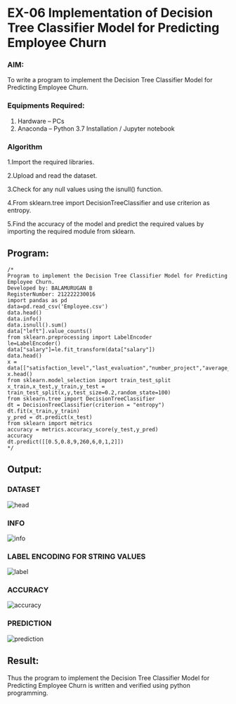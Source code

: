 # EX-06 Implementation of Decision Tree Classifier Model for Predicting Employee Churn
### AIM:
To write a program to implement the Decision Tree Classifier 
Model for Predicting Employee Churn.
### Equipments Required:
1. Hardware – PCs
2. Anaconda – Python 3.7 Installation / Jupyter notebook
### Algorithm
1.Import the required libraries.

2.Upload and read the dataset.

3.Check for any null values using the isnull() function.

4.From sklearn.tree import DecisionTreeClassifier and use criterion as entropy.

5.Find the accuracy of the model and predict the required values by importing the required module from sklearn. 
## Program:
```
/*
Program to implement the Decision Tree Classifier Model for Predicting Employee Churn.
Developed by: BALAMURUGAN B
RegisterNumber: 212222230016
import pandas as pd
data=pd.read_csv('Employee.csv')
data.head()
data.info()
data.isnull().sum()
data["left"].value_counts()
from sklearn.preprocessing import LabelEncoder
le=LabelEncoder()
data["salary"]=le.fit_transform(data["salary"])
data.head()
x = data[["satisfaction_level","last_evaluation","number_project","average_montly_hours","time_spend_company","Work_accident","promotion_last_5years","salary"]]
x.head()
from sklearn.model_selection import train_test_split
x_train,x_test,y_train,y_test = train_test_split(x,y,test_size=0.2,random_state=100)
from sklearn.tree import DecisionTreeClassifier
dt = DecisionTreeClassifier(criterion = "entropy")
dt.fit(x_train,y_train)
y_pred = dt.predict(x_test)
from sklearn import metrics
accuracy = metrics.accuracy_score(y_test,y_pred)
accuracy
dt.predict([[0.5,0.8,9,260,6,0,1,2]])
*/
```

## Output:
 ### DATASET
![head](https://github.com/BALA291/Implementation-of-Decision-Tree-Classifier-Model-for-Predicting-Employee-Churn/assets/120717501/7cfb5638-2b89-4f54-b6a0-caf463f8e134)

### INFO
![info](https://github.com/BALA291/Implementation-of-Decision-Tree-Classifier-Model-for-Predicting-Employee-Churn/assets/120717501/9188ec73-9085-4597-a24a-d4776efeb09d)

### LABEL ENCODING FOR STRING VALUES
![label](https://github.com/BALA291/Implementation-of-Decision-Tree-Classifier-Model-for-Predicting-Employee-Churn/assets/120717501/19fb9ce4-d585-44f7-9282-7a356a7e640c)

### ACCURACY
![accuracy](https://github.com/BALA291/Implementation-of-Decision-Tree-Classifier-Model-for-Predicting-Employee-Churn/assets/120717501/1a387815-1a5b-4f98-ada5-5102e53d090a)

### PREDICTION
![prediction](https://github.com/BALA291/Implementation-of-Decision-Tree-Classifier-Model-for-Predicting-Employee-Churn/assets/120717501/7d308a3f-5dc2-4f86-872c-8ac634345cf2)


## Result:
Thus the program to implement the  Decision Tree Classifier Model for Predicting Employee Churn is written and verified using python programming.
